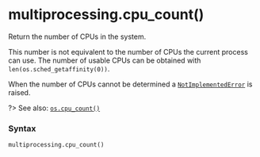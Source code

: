 # multiprocessing.cpu_count()

Return the number of CPUs in the system.

This number is not equivalent to the number of CPUs the current process can use. The number of usable CPUs can be obtained with `len(os.sched_getaffinity(0))`.

When the number of CPUs cannot be determined a [`NotImplementedError`](/exceptions/NotImplementedError.md) is raised.

?> See also: [`os.cpu_count()`](/modules/os/cpu_count.md)

### Syntax

```python
multiprocessing.cpu_count()
```